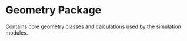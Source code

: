 # Geometry Package

Contains core geometry classes and calculations used by the simulation modules.
